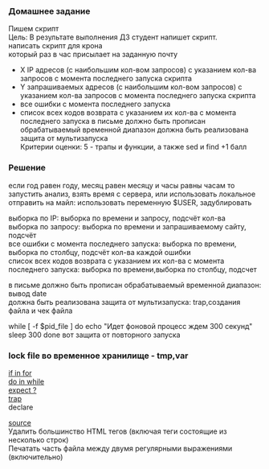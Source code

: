 ### Домашнее задание
Пишем скрипт  
Цель: В результате выполнения ДЗ студент напишет скрипт.   
написать скрипт для крона    
который раз в час присылает на заданную почту   
- X IP адресов (с наибольшим кол-вом запросов) с указанием кол-ва запросов c момента последнего запуска скрипта  
- Y запрашиваемых адресов (с наибольшим кол-вом запросов) с указанием кол-ва запросов c момента последнего запуска скрипта  
- все ошибки c момента последнего запуска  
- список всех кодов возврата с указанием их кол-ва с момента последнего запуска 
в письме должно быть прописан обрабатываемый временной диапазон должна быть реализована защита от мультизапуска  
Критерии оценки: 5 - трапы и функции, а также sed и find +1 балл  
### Решение  
ecли год равен году, месяц равен месяцу и часы равны часам то запустить анализ, взять время с сервера, или использовать локальное  
отправить на майл: использовать переменную $USER, задублировать

выборка по IP: выборка по времени и запросу, подсчёт кол-ва  
выборка по запросу: выборка по времени и запрашиваемому сайту, подсчёт  
все ошибки c момента последнего запуска: выборка по времени, выборка по столбцу, подсчёт кол-ва каждой ошибки  
список всех кодов возврата с указанием их кол-ва с момента последнего запуска: выборка по времени,выборка по столбцу, подсчет   

в письме должно быть прописан обрабатываемый временной диапазон: вывод date  
должна быть реализована защита от мультизапуска: trap,создания файла и чек файла   

while [ -f $pid_file ]
    do
      echo "Идет фоновой процесс ждем 300 секунд"
      sleep 300
  done
  вот защита от повторного запуска
  ### lock file во временное хранилище - tmp,var
  
[if in for](https://gitlab.com/otus_linux/stands-05-bash/-/blob/master/loop5.sh)    
[do in while](https://gitlab.com/otus_linux/stands-05-bash/-/blob/master/loop6.sh)   
[expect ?](https://gitlab.com/otus_linux/stands-05-bash/-/blob/master/script.exp)  
[trap](https://gitlab.com/otus_linux/stands-05-bash/-/blob/master/trap.sh)  
declare

[source](http://ant0.ru/sed1line.html)  
Удалить большинство HTML тегов (включая теги состоящие из несколько строк)  
Печатать часть файла между двумя регулярными выражениями (включительно)  


